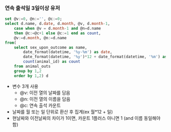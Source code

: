 ### 연속 출석일 3일이상 유저

```sql
set @v:=0, @n:='', @c:=0;
select d.name, d.date, d.month, @v, d.month-1,
    case when @v = d.month-1 and @n=d.name
    then @c:=@c+1 else @c:=1 end as count,
    @v:=d.month, @n:=d.name
from(
    select sex_upon_outcome as name, 
        date_format(datetime, '%y-%m') as date, 
        date_format(datetime, '%y')*12 + date_format(datetime, '%m') as month,
        count(animal_id) as count
    from animal_outs
    group by 1,2
    order by 1,2) d
```

- 변수 3개 사용
    - @v: 이전 열의 날짜를 담음
    - @n: 이전 열의 이름을 담음
    - @c: 연속 출석 카운트
- 날짜를 월 또는 일 단위로 환산 후 집계(ex 월*12 + 일)
- 현날짜와 이전날짜의 차이가 1이면, 카운트 1플러스 아니면 1 (and 이름 동일해야함)

